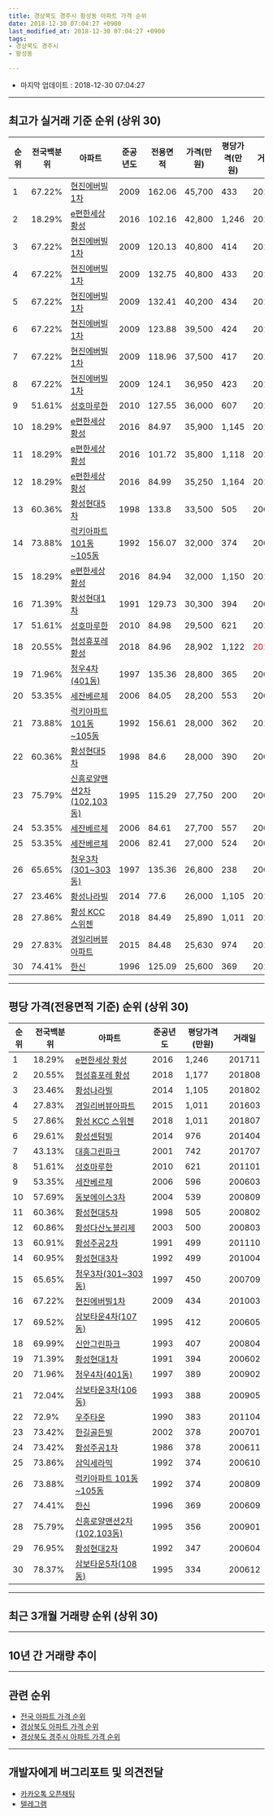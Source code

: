 ```yaml
---
title: 경상북도 경주시 황성동 아파트 가격 순위
date: 2018-12-30 07:04:27 +0900
last_modified_at: 2018-12-30 07:04:27 +0900
tags:
- 경상북도 경주시
- 황성동

---
```


* 마지막 업데이트 : 2018-12-30 07:04:27

---

## 최고가 실거래 기준 순위 (상위 30)


|순위|전국백분위|아파트|준공년도|전용면적|가격(만원)|평당가격(만원)|거래일|
|---|---|---|---|---|---|---|---|
|1|67.22%|[현진에버빌1차](https://search.naver.com/search.naver?query=%EA%B2%BD%EC%83%81%EB%B6%81%EB%8F%84+%EA%B2%BD%EC%A3%BC%EC%8B%9C+%ED%99%A9%EC%84%B1%EB%8F%99+%ED%98%84%EC%A7%84%EC%97%90%EB%B2%84%EB%B9%8C1%EC%B0%A8)|2009|162.06|45,700|433|201003|
|2|18.29%|[e편한세상 황성](https://search.naver.com/search.naver?query=%EA%B2%BD%EC%83%81%EB%B6%81%EB%8F%84+%EA%B2%BD%EC%A3%BC%EC%8B%9C+%ED%99%A9%EC%84%B1%EB%8F%99+e%ED%8E%B8%ED%95%9C%EC%84%B8%EC%83%81+%ED%99%A9%EC%84%B1)|2016|102.16|42,800|1,246|201711|
|3|67.22%|[현진에버빌1차](https://search.naver.com/search.naver?query=%EA%B2%BD%EC%83%81%EB%B6%81%EB%8F%84+%EA%B2%BD%EC%A3%BC%EC%8B%9C+%ED%99%A9%EC%84%B1%EB%8F%99+%ED%98%84%EC%A7%84%EC%97%90%EB%B2%84%EB%B9%8C1%EC%B0%A8)|2009|120.13|40,800|414|201003|
|4|67.22%|[현진에버빌1차](https://search.naver.com/search.naver?query=%EA%B2%BD%EC%83%81%EB%B6%81%EB%8F%84+%EA%B2%BD%EC%A3%BC%EC%8B%9C+%ED%99%A9%EC%84%B1%EB%8F%99+%ED%98%84%EC%A7%84%EC%97%90%EB%B2%84%EB%B9%8C1%EC%B0%A8)|2009|132.75|40,800|433|201003|
|5|67.22%|[현진에버빌1차](https://search.naver.com/search.naver?query=%EA%B2%BD%EC%83%81%EB%B6%81%EB%8F%84+%EA%B2%BD%EC%A3%BC%EC%8B%9C+%ED%99%A9%EC%84%B1%EB%8F%99+%ED%98%84%EC%A7%84%EC%97%90%EB%B2%84%EB%B9%8C1%EC%B0%A8)|2009|132.41|40,200|434|201003|
|6|67.22%|[현진에버빌1차](https://search.naver.com/search.naver?query=%EA%B2%BD%EC%83%81%EB%B6%81%EB%8F%84+%EA%B2%BD%EC%A3%BC%EC%8B%9C+%ED%99%A9%EC%84%B1%EB%8F%99+%ED%98%84%EC%A7%84%EC%97%90%EB%B2%84%EB%B9%8C1%EC%B0%A8)|2009|123.88|39,500|424|201003|
|7|67.22%|[현진에버빌1차](https://search.naver.com/search.naver?query=%EA%B2%BD%EC%83%81%EB%B6%81%EB%8F%84+%EA%B2%BD%EC%A3%BC%EC%8B%9C+%ED%99%A9%EC%84%B1%EB%8F%99+%ED%98%84%EC%A7%84%EC%97%90%EB%B2%84%EB%B9%8C1%EC%B0%A8)|2009|118.96|37,500|417|201003|
|8|67.22%|[현진에버빌1차](https://search.naver.com/search.naver?query=%EA%B2%BD%EC%83%81%EB%B6%81%EB%8F%84+%EA%B2%BD%EC%A3%BC%EC%8B%9C+%ED%99%A9%EC%84%B1%EB%8F%99+%ED%98%84%EC%A7%84%EC%97%90%EB%B2%84%EB%B9%8C1%EC%B0%A8)|2009|124.1|36,950|423|201003|
|9|51.61%|[성호마루한](https://search.naver.com/search.naver?query=%EA%B2%BD%EC%83%81%EB%B6%81%EB%8F%84+%EA%B2%BD%EC%A3%BC%EC%8B%9C+%ED%99%A9%EC%84%B1%EB%8F%99+%EC%84%B1%ED%98%B8%EB%A7%88%EB%A3%A8%ED%95%9C)|2010|127.55|36,000|607|201111|
|10|18.29%|[e편한세상 황성](https://search.naver.com/search.naver?query=%EA%B2%BD%EC%83%81%EB%B6%81%EB%8F%84+%EA%B2%BD%EC%A3%BC%EC%8B%9C+%ED%99%A9%EC%84%B1%EB%8F%99+e%ED%8E%B8%ED%95%9C%EC%84%B8%EC%83%81+%ED%99%A9%EC%84%B1)|2016|84.97|35,900|1,145|201606|
|11|18.29%|[e편한세상 황성](https://search.naver.com/search.naver?query=%EA%B2%BD%EC%83%81%EB%B6%81%EB%8F%84+%EA%B2%BD%EC%A3%BC%EC%8B%9C+%ED%99%A9%EC%84%B1%EB%8F%99+e%ED%8E%B8%ED%95%9C%EC%84%B8%EC%83%81+%ED%99%A9%EC%84%B1)|2016|101.72|35,800|1,118|201605|
|12|18.29%|[e편한세상 황성](https://search.naver.com/search.naver?query=%EA%B2%BD%EC%83%81%EB%B6%81%EB%8F%84+%EA%B2%BD%EC%A3%BC%EC%8B%9C+%ED%99%A9%EC%84%B1%EB%8F%99+e%ED%8E%B8%ED%95%9C%EC%84%B8%EC%83%81+%ED%99%A9%EC%84%B1)|2016|84.99|35,250|1,164|201609|
|13|60.36%|[황성현대5차](https://search.naver.com/search.naver?query=%EA%B2%BD%EC%83%81%EB%B6%81%EB%8F%84+%EA%B2%BD%EC%A3%BC%EC%8B%9C+%ED%99%A9%EC%84%B1%EB%8F%99+%ED%99%A9%EC%84%B1%ED%98%84%EB%8C%805%EC%B0%A8)|1998|133.8|33,500|505|200802|
|14|73.88%|[럭키아파트 101동~105동](https://search.naver.com/search.naver?query=%EA%B2%BD%EC%83%81%EB%B6%81%EB%8F%84+%EA%B2%BD%EC%A3%BC%EC%8B%9C+%ED%99%A9%EC%84%B1%EB%8F%99+%EB%9F%AD%ED%82%A4%EC%95%84%ED%8C%8C%ED%8A%B8+101%EB%8F%99%7E105%EB%8F%99)|1992|156.07|32,000|374|200809|
|15|18.29%|[e편한세상 황성](https://search.naver.com/search.naver?query=%EA%B2%BD%EC%83%81%EB%B6%81%EB%8F%84+%EA%B2%BD%EC%A3%BC%EC%8B%9C+%ED%99%A9%EC%84%B1%EB%8F%99+e%ED%8E%B8%ED%95%9C%EC%84%B8%EC%83%81+%ED%99%A9%EC%84%B1)|2016|84.94|32,000|1,150|201604|
|16|71.39%|[황성현대1차](https://search.naver.com/search.naver?query=%EA%B2%BD%EC%83%81%EB%B6%81%EB%8F%84+%EA%B2%BD%EC%A3%BC%EC%8B%9C+%ED%99%A9%EC%84%B1%EB%8F%99+%ED%99%A9%EC%84%B1%ED%98%84%EB%8C%801%EC%B0%A8)|1991|129.73|30,300|394|200602|
|17|51.61%|[성호마루한](https://search.naver.com/search.naver?query=%EA%B2%BD%EC%83%81%EB%B6%81%EB%8F%84+%EA%B2%BD%EC%A3%BC%EC%8B%9C+%ED%99%A9%EC%84%B1%EB%8F%99+%EC%84%B1%ED%98%B8%EB%A7%88%EB%A3%A8%ED%95%9C)|2010|84.98|29,500|621|201101|
|18|20.55%|[협성휴포레 황성](https://search.naver.com/search.naver?query=%EA%B2%BD%EC%83%81%EB%B6%81%EB%8F%84+%EA%B2%BD%EC%A3%BC%EC%8B%9C+%ED%99%A9%EC%84%B1%EB%8F%99+%ED%98%91%EC%84%B1%ED%9C%B4%ED%8F%AC%EB%A0%88+%ED%99%A9%EC%84%B1)|2018|84.96|28,902|1,122|<span style="color:red">201810</span>|
|19|71.96%|[청우4차(401동)](https://search.naver.com/search.naver?query=%EA%B2%BD%EC%83%81%EB%B6%81%EB%8F%84+%EA%B2%BD%EC%A3%BC%EC%8B%9C+%ED%99%A9%EC%84%B1%EB%8F%99+%EC%B2%AD%EC%9A%B04%EC%B0%A8%28401%EB%8F%99%29)|1997|135.36|28,800|365|200907|
|20|53.35%|[세잔베르체](https://search.naver.com/search.naver?query=%EA%B2%BD%EC%83%81%EB%B6%81%EB%8F%84+%EA%B2%BD%EC%A3%BC%EC%8B%9C+%ED%99%A9%EC%84%B1%EB%8F%99+%EC%84%B8%EC%9E%94%EB%B2%A0%EB%A5%B4%EC%B2%B4)|2006|84.05|28,200|553|200603|
|21|73.88%|[럭키아파트 101동~105동](https://search.naver.com/search.naver?query=%EA%B2%BD%EC%83%81%EB%B6%81%EB%8F%84+%EA%B2%BD%EC%A3%BC%EC%8B%9C+%ED%99%A9%EC%84%B1%EB%8F%99+%EB%9F%AD%ED%82%A4%EC%95%84%ED%8C%8C%ED%8A%B8+101%EB%8F%99%7E105%EB%8F%99)|1992|156.61|28,000|362|201108|
|22|60.36%|[황성현대5차](https://search.naver.com/search.naver?query=%EA%B2%BD%EC%83%81%EB%B6%81%EB%8F%84+%EA%B2%BD%EC%A3%BC%EC%8B%9C+%ED%99%A9%EC%84%B1%EB%8F%99+%ED%99%A9%EC%84%B1%ED%98%84%EB%8C%805%EC%B0%A8)|1998|84.6|28,000|390|200603|
|23|75.79%|[신흥로얄맨션2차(102,103동)](https://search.naver.com/search.naver?query=%EA%B2%BD%EC%83%81%EB%B6%81%EB%8F%84+%EA%B2%BD%EC%A3%BC%EC%8B%9C+%ED%99%A9%EC%84%B1%EB%8F%99+%EC%8B%A0%ED%9D%A5%EB%A1%9C%EC%96%84%EB%A7%A8%EC%85%982%EC%B0%A8%28102%2C103%EB%8F%99%29)|1995|115.29|27,750|200|200603|
|24|53.35%|[세잔베르체](https://search.naver.com/search.naver?query=%EA%B2%BD%EC%83%81%EB%B6%81%EB%8F%84+%EA%B2%BD%EC%A3%BC%EC%8B%9C+%ED%99%A9%EC%84%B1%EB%8F%99+%EC%84%B8%EC%9E%94%EB%B2%A0%EB%A5%B4%EC%B2%B4)|2006|84.61|27,700|557|200604|
|25|53.35%|[세잔베르체](https://search.naver.com/search.naver?query=%EA%B2%BD%EC%83%81%EB%B6%81%EB%8F%84+%EA%B2%BD%EC%A3%BC%EC%8B%9C+%ED%99%A9%EC%84%B1%EB%8F%99+%EC%84%B8%EC%9E%94%EB%B2%A0%EB%A5%B4%EC%B2%B4)|2006|82.41|27,000|524|200604|
|26|65.65%|[청우3차(301~303동)](https://search.naver.com/search.naver?query=%EA%B2%BD%EC%83%81%EB%B6%81%EB%8F%84+%EA%B2%BD%EC%A3%BC%EC%8B%9C+%ED%99%A9%EC%84%B1%EB%8F%99+%EC%B2%AD%EC%9A%B03%EC%B0%A8%28301%7E303%EB%8F%99%29)|1997|135.36|26,800|238|200610|
|27|23.46%|[황성나라빌](https://search.naver.com/search.naver?query=%EA%B2%BD%EC%83%81%EB%B6%81%EB%8F%84+%EA%B2%BD%EC%A3%BC%EC%8B%9C+%ED%99%A9%EC%84%B1%EB%8F%99+%ED%99%A9%EC%84%B1%EB%82%98%EB%9D%BC%EB%B9%8C)|2014|77.6|26,000|1,105|201802|
|28|27.86%|[황성 KCC 스위첸](https://search.naver.com/search.naver?query=%EA%B2%BD%EC%83%81%EB%B6%81%EB%8F%84+%EA%B2%BD%EC%A3%BC%EC%8B%9C+%ED%99%A9%EC%84%B1%EB%8F%99+%ED%99%A9%EC%84%B1+KCC+%EC%8A%A4%EC%9C%84%EC%B2%B8)|2018|84.49|25,890|1,011|201807|
|29|27.83%|[경일리버뷰아파트](https://search.naver.com/search.naver?query=%EA%B2%BD%EC%83%81%EB%B6%81%EB%8F%84+%EA%B2%BD%EC%A3%BC%EC%8B%9C+%ED%99%A9%EC%84%B1%EB%8F%99+%EA%B2%BD%EC%9D%BC%EB%A6%AC%EB%B2%84%EB%B7%B0%EC%95%84%ED%8C%8C%ED%8A%B8)|2015|84.48|25,630|974|201608|
|30|74.41%|[한신](https://search.naver.com/search.naver?query=%EA%B2%BD%EC%83%81%EB%B6%81%EB%8F%84+%EA%B2%BD%EC%A3%BC%EC%8B%9C+%ED%99%A9%EC%84%B1%EB%8F%99+%ED%95%9C%EC%8B%A0)|1996|125.09|25,600|369|201004|


---

## 평당 가격(전용면적 기준) 순위 (상위 30)


|순위|전국백분위|아파트|준공년도|평당가격(만원)|거래일|
|---|---|---|---|---|---|
|1|18.29%|[e편한세상 황성](https://search.naver.com/search.naver?query=%EA%B2%BD%EC%83%81%EB%B6%81%EB%8F%84+%EA%B2%BD%EC%A3%BC%EC%8B%9C+%ED%99%A9%EC%84%B1%EB%8F%99+e%ED%8E%B8%ED%95%9C%EC%84%B8%EC%83%81+%ED%99%A9%EC%84%B1)|2016|1,246|201711|
|2|20.55%|[협성휴포레 황성](https://search.naver.com/search.naver?query=%EA%B2%BD%EC%83%81%EB%B6%81%EB%8F%84+%EA%B2%BD%EC%A3%BC%EC%8B%9C+%ED%99%A9%EC%84%B1%EB%8F%99+%ED%98%91%EC%84%B1%ED%9C%B4%ED%8F%AC%EB%A0%88+%ED%99%A9%EC%84%B1)|2018|1,177|201808|
|3|23.46%|[황성나라빌](https://search.naver.com/search.naver?query=%EA%B2%BD%EC%83%81%EB%B6%81%EB%8F%84+%EA%B2%BD%EC%A3%BC%EC%8B%9C+%ED%99%A9%EC%84%B1%EB%8F%99+%ED%99%A9%EC%84%B1%EB%82%98%EB%9D%BC%EB%B9%8C)|2014|1,105|201802|
|4|27.83%|[경일리버뷰아파트](https://search.naver.com/search.naver?query=%EA%B2%BD%EC%83%81%EB%B6%81%EB%8F%84+%EA%B2%BD%EC%A3%BC%EC%8B%9C+%ED%99%A9%EC%84%B1%EB%8F%99+%EA%B2%BD%EC%9D%BC%EB%A6%AC%EB%B2%84%EB%B7%B0%EC%95%84%ED%8C%8C%ED%8A%B8)|2015|1,011|201603|
|5|27.86%|[황성 KCC 스위첸](https://search.naver.com/search.naver?query=%EA%B2%BD%EC%83%81%EB%B6%81%EB%8F%84+%EA%B2%BD%EC%A3%BC%EC%8B%9C+%ED%99%A9%EC%84%B1%EB%8F%99+%ED%99%A9%EC%84%B1+KCC+%EC%8A%A4%EC%9C%84%EC%B2%B8)|2018|1,011|201807|
|6|29.61%|[황성센텀빌](https://search.naver.com/search.naver?query=%EA%B2%BD%EC%83%81%EB%B6%81%EB%8F%84+%EA%B2%BD%EC%A3%BC%EC%8B%9C+%ED%99%A9%EC%84%B1%EB%8F%99+%ED%99%A9%EC%84%B1%EC%84%BC%ED%85%80%EB%B9%8C)|2014|976|201404|
|7|43.13%|[대흥그린파크](https://search.naver.com/search.naver?query=%EA%B2%BD%EC%83%81%EB%B6%81%EB%8F%84+%EA%B2%BD%EC%A3%BC%EC%8B%9C+%ED%99%A9%EC%84%B1%EB%8F%99+%EB%8C%80%ED%9D%A5%EA%B7%B8%EB%A6%B0%ED%8C%8C%ED%81%AC)|2001|742|201707|
|8|51.61%|[성호마루한](https://search.naver.com/search.naver?query=%EA%B2%BD%EC%83%81%EB%B6%81%EB%8F%84+%EA%B2%BD%EC%A3%BC%EC%8B%9C+%ED%99%A9%EC%84%B1%EB%8F%99+%EC%84%B1%ED%98%B8%EB%A7%88%EB%A3%A8%ED%95%9C)|2010|621|201101|
|9|53.35%|[세잔베르체](https://search.naver.com/search.naver?query=%EA%B2%BD%EC%83%81%EB%B6%81%EB%8F%84+%EA%B2%BD%EC%A3%BC%EC%8B%9C+%ED%99%A9%EC%84%B1%EB%8F%99+%EC%84%B8%EC%9E%94%EB%B2%A0%EB%A5%B4%EC%B2%B4)|2006|596|200603|
|10|57.69%|[동보에이스3차](https://search.naver.com/search.naver?query=%EA%B2%BD%EC%83%81%EB%B6%81%EB%8F%84+%EA%B2%BD%EC%A3%BC%EC%8B%9C+%ED%99%A9%EC%84%B1%EB%8F%99+%EB%8F%99%EB%B3%B4%EC%97%90%EC%9D%B4%EC%8A%A43%EC%B0%A8)|2004|539|200809|
|11|60.36%|[황성현대5차](https://search.naver.com/search.naver?query=%EA%B2%BD%EC%83%81%EB%B6%81%EB%8F%84+%EA%B2%BD%EC%A3%BC%EC%8B%9C+%ED%99%A9%EC%84%B1%EB%8F%99+%ED%99%A9%EC%84%B1%ED%98%84%EB%8C%805%EC%B0%A8)|1998|505|200802|
|12|60.86%|[황성다산노블리제](https://search.naver.com/search.naver?query=%EA%B2%BD%EC%83%81%EB%B6%81%EB%8F%84+%EA%B2%BD%EC%A3%BC%EC%8B%9C+%ED%99%A9%EC%84%B1%EB%8F%99+%ED%99%A9%EC%84%B1%EB%8B%A4%EC%82%B0%EB%85%B8%EB%B8%94%EB%A6%AC%EC%A0%9C)|2003|500|200803|
|13|60.91%|[황성주공2차](https://search.naver.com/search.naver?query=%EA%B2%BD%EC%83%81%EB%B6%81%EB%8F%84+%EA%B2%BD%EC%A3%BC%EC%8B%9C+%ED%99%A9%EC%84%B1%EB%8F%99+%ED%99%A9%EC%84%B1%EC%A3%BC%EA%B3%B52%EC%B0%A8)|1991|499|201110|
|14|60.95%|[황성현대3차](https://search.naver.com/search.naver?query=%EA%B2%BD%EC%83%81%EB%B6%81%EB%8F%84+%EA%B2%BD%EC%A3%BC%EC%8B%9C+%ED%99%A9%EC%84%B1%EB%8F%99+%ED%99%A9%EC%84%B1%ED%98%84%EB%8C%803%EC%B0%A8)|1992|499|201004|
|15|65.65%|[청우3차(301~303동)](https://search.naver.com/search.naver?query=%EA%B2%BD%EC%83%81%EB%B6%81%EB%8F%84+%EA%B2%BD%EC%A3%BC%EC%8B%9C+%ED%99%A9%EC%84%B1%EB%8F%99+%EC%B2%AD%EC%9A%B03%EC%B0%A8%28301%7E303%EB%8F%99%29)|1997|450|200709|
|16|67.22%|[현진에버빌1차](https://search.naver.com/search.naver?query=%EA%B2%BD%EC%83%81%EB%B6%81%EB%8F%84+%EA%B2%BD%EC%A3%BC%EC%8B%9C+%ED%99%A9%EC%84%B1%EB%8F%99+%ED%98%84%EC%A7%84%EC%97%90%EB%B2%84%EB%B9%8C1%EC%B0%A8)|2009|434|201003|
|17|69.52%|[삼보타운4차(107동)](https://search.naver.com/search.naver?query=%EA%B2%BD%EC%83%81%EB%B6%81%EB%8F%84+%EA%B2%BD%EC%A3%BC%EC%8B%9C+%ED%99%A9%EC%84%B1%EB%8F%99+%EC%82%BC%EB%B3%B4%ED%83%80%EC%9A%B44%EC%B0%A8%28107%EB%8F%99%29)|1995|412|200605|
|18|69.99%|[신안그린파크](https://search.naver.com/search.naver?query=%EA%B2%BD%EC%83%81%EB%B6%81%EB%8F%84+%EA%B2%BD%EC%A3%BC%EC%8B%9C+%ED%99%A9%EC%84%B1%EB%8F%99+%EC%8B%A0%EC%95%88%EA%B7%B8%EB%A6%B0%ED%8C%8C%ED%81%AC)|1993|407|200804|
|19|71.39%|[황성현대1차](https://search.naver.com/search.naver?query=%EA%B2%BD%EC%83%81%EB%B6%81%EB%8F%84+%EA%B2%BD%EC%A3%BC%EC%8B%9C+%ED%99%A9%EC%84%B1%EB%8F%99+%ED%99%A9%EC%84%B1%ED%98%84%EB%8C%801%EC%B0%A8)|1991|394|200602|
|20|71.96%|[청우4차(401동)](https://search.naver.com/search.naver?query=%EA%B2%BD%EC%83%81%EB%B6%81%EB%8F%84+%EA%B2%BD%EC%A3%BC%EC%8B%9C+%ED%99%A9%EC%84%B1%EB%8F%99+%EC%B2%AD%EC%9A%B04%EC%B0%A8%28401%EB%8F%99%29)|1997|389|200902|
|21|72.04%|[삼보타운3차(106동)](https://search.naver.com/search.naver?query=%EA%B2%BD%EC%83%81%EB%B6%81%EB%8F%84+%EA%B2%BD%EC%A3%BC%EC%8B%9C+%ED%99%A9%EC%84%B1%EB%8F%99+%EC%82%BC%EB%B3%B4%ED%83%80%EC%9A%B43%EC%B0%A8%28106%EB%8F%99%29)|1993|388|200905|
|22|72.9%|[우주타운](https://search.naver.com/search.naver?query=%EA%B2%BD%EC%83%81%EB%B6%81%EB%8F%84+%EA%B2%BD%EC%A3%BC%EC%8B%9C+%ED%99%A9%EC%84%B1%EB%8F%99+%EC%9A%B0%EC%A3%BC%ED%83%80%EC%9A%B4)|1990|383|201104|
|23|73.42%|[한길골든빌](https://search.naver.com/search.naver?query=%EA%B2%BD%EC%83%81%EB%B6%81%EB%8F%84+%EA%B2%BD%EC%A3%BC%EC%8B%9C+%ED%99%A9%EC%84%B1%EB%8F%99+%ED%95%9C%EA%B8%B8%EA%B3%A8%EB%93%A0%EB%B9%8C)|2002|378|200701|
|24|73.42%|[황성주공1차](https://search.naver.com/search.naver?query=%EA%B2%BD%EC%83%81%EB%B6%81%EB%8F%84+%EA%B2%BD%EC%A3%BC%EC%8B%9C+%ED%99%A9%EC%84%B1%EB%8F%99+%ED%99%A9%EC%84%B1%EC%A3%BC%EA%B3%B51%EC%B0%A8)|1986|378|200611|
|25|73.86%|[삼익세라믹](https://search.naver.com/search.naver?query=%EA%B2%BD%EC%83%81%EB%B6%81%EB%8F%84+%EA%B2%BD%EC%A3%BC%EC%8B%9C+%ED%99%A9%EC%84%B1%EB%8F%99+%EC%82%BC%EC%9D%B5%EC%84%B8%EB%9D%BC%EB%AF%B9)|1992|374|200610|
|26|73.88%|[럭키아파트 101동~105동](https://search.naver.com/search.naver?query=%EA%B2%BD%EC%83%81%EB%B6%81%EB%8F%84+%EA%B2%BD%EC%A3%BC%EC%8B%9C+%ED%99%A9%EC%84%B1%EB%8F%99+%EB%9F%AD%ED%82%A4%EC%95%84%ED%8C%8C%ED%8A%B8+101%EB%8F%99%7E105%EB%8F%99)|1992|374|200809|
|27|74.41%|[한신](https://search.naver.com/search.naver?query=%EA%B2%BD%EC%83%81%EB%B6%81%EB%8F%84+%EA%B2%BD%EC%A3%BC%EC%8B%9C+%ED%99%A9%EC%84%B1%EB%8F%99+%ED%95%9C%EC%8B%A0)|1996|369|200609|
|28|75.79%|[신흥로얄맨션2차(102,103동)](https://search.naver.com/search.naver?query=%EA%B2%BD%EC%83%81%EB%B6%81%EB%8F%84+%EA%B2%BD%EC%A3%BC%EC%8B%9C+%ED%99%A9%EC%84%B1%EB%8F%99+%EC%8B%A0%ED%9D%A5%EB%A1%9C%EC%96%84%EB%A7%A8%EC%85%982%EC%B0%A8%28102%2C103%EB%8F%99%29)|1995|356|200901|
|29|76.95%|[황성현대2차](https://search.naver.com/search.naver?query=%EA%B2%BD%EC%83%81%EB%B6%81%EB%8F%84+%EA%B2%BD%EC%A3%BC%EC%8B%9C+%ED%99%A9%EC%84%B1%EB%8F%99+%ED%99%A9%EC%84%B1%ED%98%84%EB%8C%802%EC%B0%A8)|1992|347|200604|
|30|78.37%|[삼보타운5차(108동)](https://search.naver.com/search.naver?query=%EA%B2%BD%EC%83%81%EB%B6%81%EB%8F%84+%EA%B2%BD%EC%A3%BC%EC%8B%9C+%ED%99%A9%EC%84%B1%EB%8F%99+%EC%82%BC%EB%B3%B4%ED%83%80%EC%9A%B45%EC%B0%A8%28108%EB%8F%99%29)|1995|334|200612|


---

## 최근 3개월 거래량 순위 (상위 30)


<div style="width:100%;">
    <canvas id="deal_count_ranking" height="299"></canvas>
</div>


<script>
new Chart(document.getElementById("deal_count_ranking"), {
    type: 'horizontalBar',
    data: {
        labels: ['대흥그린파크', '황성현대5차', '황성주공2차', '한신', '제일타운', '삼익세라믹', '우주타운', '우주빌라', '한길골든빌', 'e편한세상 황성', '황성현대2차', '황성주공1차', '황성현대1차', '삼보타운3차(106동)', '현진에버빌1차', '진홍빌리지', '청우2차(102동)', '송정그랜져맨션', '신흥로얄맨션2차(102,103동)', '럭키아파트 101동~105동', '청우3차(301~303동)', '성호마루한', '협성휴포레 황성'],
        datasets: [{
            label: '실거래 수',
            data: [8, 7, 5, 5, 3, 3, 3, 3, 3, 3, 2, 2, 2, 2, 2, 1, 1, 1, 1, 1, 1, 1, 1],
            borderColor: "rgba(255, 0, 128, 1)",
            backgroundColor: "rgba(255, 0, 128, 0.5)",
            fill: false,
        }]
    },
    options: {
        responsive: true,
        title: {
            display: true,
            text: '최근 3개월 거래량 순위'
        },
        tooltips: {
            mode: 'index',
            intersect: false,
            callbacks: {
                title: function(tooltipItems, data) {
                    return "실거래 수:";
                },
                label: function(tooltipItem, data) {
                    return data.labels[tooltipItem.index] + ": " + tooltipItem.xLabel;
                }
            }
        },
        hover: {
            mode: 'nearest',
            intersect: true
        },
        scales: {
            xAxes: [{
                display: true,
                scaleLabel: {
                    display: true,
                    labelString: '실거래 수'
                },
                ticks: {
                    suggestedMin: 0,
                }
            }],
            yAxes: [{
                display: true,
                ticks: {
                    autoSkip: false,
                    callback: function(value, index, values) {
                        if (value.length > 15)
                            return value.substr(0, 13) + "...";
                        else
                            return value;
                    }
                },
                scaleLabel: {
                    display: false,
                }
            }]
        }
    }
});

</script>


---

## 10년 간 거래량 추이


<div style="width:100%;">
    <canvas id="deal_progress" height="250"></canvas>
</div>

<script>
new Chart(document.getElementById("deal_progress"), {
    type: 'line',
    data: {
        labels: ['200812','200901','200902','200903','200904','200905','200906','200907','200908','200909','200910','200911','200912','201001','201002','201003','201004','201005','201006','201007','201008','201009','201010','201011','201012','201101','201102','201103','201104','201105','201106','201107','201108','201109','201110','201111','201112','201201','201202','201203','201204','201205','201206','201207','201208','201209','201210','201211','201212','201301','201302','201303','201304','201305','201306','201307','201308','201309','201310','201311','201312','201401','201402','201403','201404','201405','201406','201407','201408','201409','201410','201411','201412','201501','201502','201503','201504','201505','201506','201507','201508','201509','201510','201511','201512','201601','201602','201603','201604','201605','201606','201607','201608','201609','201610','201611','201612','201701','201702','201703','201704','201705','201706','201707','201708','201709','201710','201711','201712','201801','201802','201803','201804','201805','201806','201807','201808','201809','201810','201811','201812'],
        datasets: [{
            label: '실거래 수',
            pointRadius: 1,
            data: [20, 12, 38, 38, 34, 52, 39, 44, 55, 71, 66, 51, 49, 63, 48, 72, 76, 50, 58, 57, 31, 40, 57, 80, 60, 65, 71, 106, 76, 59, 56, 51, 54, 48, 69, 53, 62, 40, 68, 71, 58, 32, 38, 44, 32, 50, 54, 37, 52, 36, 40, 58, 76, 69, 53, 39, 36, 37, 57, 52, 44, 43, 61, 60, 55, 52, 33, 49, 31, 61, 51, 45, 24, 38, 28, 59, 31, 26, 41, 28, 34, 22, 28, 34, 25, 23, 21, 35, 31, 39, 30, 36, 27, 19, 28, 23, 31, 19, 30, 37, 27, 22, 37, 30, 43, 29, 26, 29, 33, 30, 29, 40, 24, 25, 40, 18, 30, 24, 33, 21, 7],
            borderColor: "rgba(255, 201, 14, 1)",
            backgroundColor: "rgba(255, 201, 14, 0.5)",
            fill: true,
        }]
    },
    options: {
        responsive: true,
        title: {
            display: true,
            text: '10년간 거래량 추이'
        },
        tooltips: {
            mode: 'index',
            intersect: false,
        },
        hover: {
            mode: 'nearest',
            intersect: true
        },
        scales: {
            xAxes: [{
                display: true,
                scaleLabel: {
                    display: true,
                    labelString: '년/월'
                }
            }],
            yAxes: [{
                display: true,
                ticks: {
                    suggestedMin: 0,
                },
                scaleLabel: {
                    display: true,
                    labelString: '실거래 수'
                }
            }]
        }
    }
});

</script>


---

## 관련 순위

- [전국 아파트 가격 순위](https://inasie.github.io/apt-ranking/전국)
- [경상북도 아파트 가격 순위](https://inasie.github.io/apt-ranking/경상북도)
- [경상북도 경주시 아파트 가격 순위](https://inasie.github.io/apt-ranking/경상북도-경주시)


---

## 개발자에게 버그리포트 및 의견전달

- [카카오톡 오픈채팅](https://open.kakao.com/o/gLJUAP4)
- [텔레그램](https://t.me/inasie)

